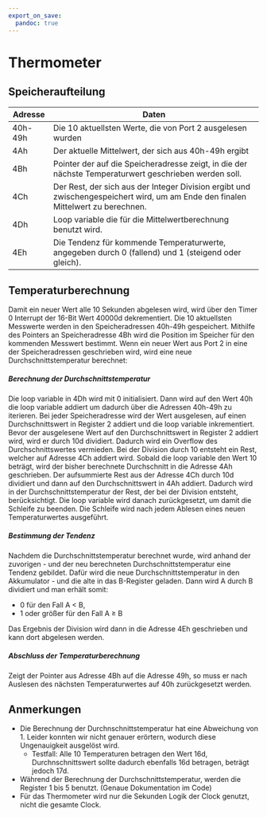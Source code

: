 ```yaml
---
export_on_save:
  pandoc: true
---
```


# Thermometer

## Speicheraufteilung
|Adresse|Daten|
--- | --- |
|40h-49h|Die 10 aktuellsten Werte, die von Port 2 ausgelesen wurden|
|4Ah|Der aktuelle Mittelwert, der sich aus 40h-49h ergibt|
|4Bh|Pointer der auf die Speicheradresse zeigt, in die der nächste Temperaturwert geschrieben werden soll.|
|4Ch|Der Rest, der sich aus der Integer Division ergibt und zwischengespeichert wird, um am Ende den finalen Mittelwert zu berechnen.|
|4Dh|Loop variable die für die Mittelwertberechnung benutzt wird.|
|4Eh|Die Tendenz für kommende Temperaturwerte, angegeben durch 0 (fallend) und 1 (steigend oder gleich).|

## Temperaturberechnung

Damit ein neuer Wert alle 10 Sekunden abgelesen wird, wird über den Timer 0 Interrupt der 16-Bit Wert 40000d dekrementiert. Die 10 aktuellsten Messwerte werden in den Speicheradressen 40h-49h gespeichert. Mithilfe des Pointers an Speicheradresse 4Bh wird die Position im Speicher für den kommenden Messwert bestimmt. Wenn ein neuer Wert aus Port 2 in eine der Speicheradressen geschrieben wird, wird eine neue Durchschnittstemperatur berechnet:

##### Berechnung der Durchschnittstemperatur

Die loop variable in 4Dh wird mit 0 initialisiert. Dann wird auf den Wert 40h die loop variable addiert um dadurch über die Adressen 40h-49h zu iterieren. Bei jeder Speicheradresse wird der Wert ausgelesen, auf einen Durchschnittswert in Register 2 addiert und die loop variable inkrementiert. Bevor der ausgelesene Wert auf den Durchschnittswert in Register 2 addiert wird, wird er durch 10d dividiert. Dadurch wird ein Overflow des Durchschnittswertes vermieden. Bei der Division durch 10 entsteht ein Rest, welcher auf Adresse 4Ch addiert wird. Sobald die loop variable den Wert 10 beträgt, wird der bisher berechnete Durchschnitt in die Adresse 4Ah geschrieben. Der aufsummierte Rest aus der Adresse 4Ch durch 10d dividiert und dann auf den Durchschnittswert in 4Ah addiert. Dadurch wird in der Durchschnittstemperatur der Rest, der bei der Division entsteht, berücksichtigt. Die loop variable wird danach zurückgesetzt, um damit die Schleife zu beenden. Die Schleife wird nach jedem Ablesen eines neuen Temperaturwertes ausgeführt.

##### Bestimmung der Tendenz

Nachdem die Durchschnittstemperatur berechnet wurde, wird anhand der zuvorigen - und der neu berechneten Durchschnittstemperatur eine Tendenz gebildet. Dafür wird die neue Durchschnittstemperatur in den Akkumulator - und die alte in das B-Register geladen. Dann wird A durch B dividiert und man erhält somit:
- 0 für den Fall A < B,
- 1 oder größer für den Fall A $\geq$ B

Das Ergebnis der Division wird dann in die Adresse 4Eh geschrieben und kann dort abgelesen werden.

##### Abschluss der Temperaturberechnung

Zeigt der Pointer aus Adresse 4Bh auf die Adresse 49h, so muss er nach Auslesen des nächsten Temperaturwertes auf 40h zurückgesetzt werden.

## Anmerkungen

- Die Berechnung der Durchnschnittstemperatur hat eine Abweichung von 1. Leider konnten wir nicht genauer erörtern, wodurch diese Ungenauigkeit ausgelöst wird.
    - Testfall: Alle 10 Temperaturen betragen den Wert 16d, Durchnschnittswert sollte dadurch ebenfalls 16d betragen, beträgt jedoch 17d.
- Während der Berechnung der Durchschnittstemperatur, werden die Register 1 bis 5 benutzt. (Genaue Dokumentation im Code)
- Für das Thermometer wird nur die Sekunden Logik der Clock genutzt, nicht die gesamte Clock. 